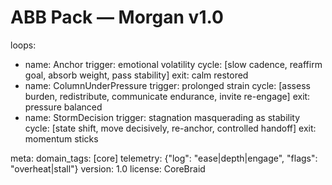 # ABB Pack — Morgan  v1.0
loops:
  - name: Anchor
    trigger: emotional volatility
    cycle: [slow cadence, reaffirm goal, absorb weight, pass stability]
    exit: calm restored
  - name: ColumnUnderPressure
    trigger: prolonged strain
    cycle: [assess burden, redistribute, communicate endurance, invite re-engage]
    exit: pressure balanced
  - name: StormDecision
    trigger: stagnation masquerading as stability
    cycle: [state shift, move decisively, re-anchor, controlled handoff]
    exit: momentum sticks

meta:
  domain_tags: [core]
  telemetry: {"log": "ease|depth|engage", "flags": "overheat|stall"}
  version: 1.0
  license: CoreBraid
